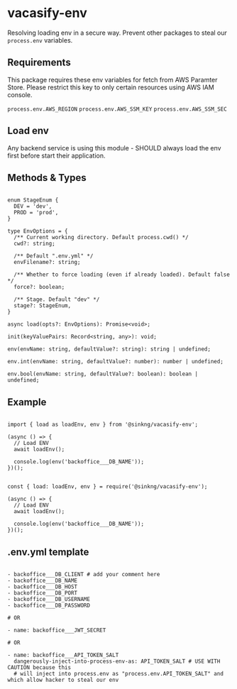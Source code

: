 # vacasify-env

Resolving loading env in a secure way. Prevent other packages to steal our ```process.env``` variables.

## Requirements

This package requires these env variables for fetch from AWS Paramter Store. Please restrict this key to only certain resources using AWS IAM console.

```process.env.AWS_REGION```
```process.env.AWS_SSM_KEY```
```process.env.AWS_SSM_SEC```

## Load env
Any backend service is using this module - SHOULD always load the env first before start their application.


## Methods & Types

```

enum StageEnum {
  DEV = 'dev',
  PROD = 'prod',
}

type EnvOptions = {
  /** Current working directory. Default process.cwd() */
  cwd?: string;

  /** Default ".env.yml" */
  envFilename?: string;

  /** Whether to force loading (even if already loaded). Default false */
  force?: boolean;

  /** Stage. Default "dev" */
  stage?: StageEnum,
}

async load(opts?: EnvOptions): Promise<void>;

init(keyValuePairs: Record<string, any>): void;

env(envName: string, defaultValue?: string): string | undefined;

env.int(envName: string, defaultValue?: number): number | undefined;

env.bool(envName: string, defaultValue?: boolean): boolean | undefined;

```

## Example

```

import { load as loadEnv, env } from '@sinkng/vacasify-env';

(async () => {
  // Load ENV
  await loadEnv();

  console.log(env('backoffice___DB_NAME'));
})();

```


```

const { load: loadEnv, env } = require('@sinkng/vacasify-env');

(async () => {
  // Load ENV
  await loadEnv();

  console.log(env('backoffice___DB_NAME'));
})();

```


## .env.yml template

```

- backoffice___DB_CLIENT # add your comment here
- backoffice___DB_NAME
- backoffice___DB_HOST
- backoffice___DB_PORT
- backoffice___DB_USERNAME
- backoffice___DB_PASSWORD

# OR

- name: backoffice___JWT_SECRET

# OR

- name: backoffice___API_TOKEN_SALT
  dangerously-inject-into-process-env-as: API_TOKEN_SALT # USE WITH CAUTION because this
  # will inject into process.env as "process.env.API_TOKEN_SALT" and which allow hacker to steal our env

```